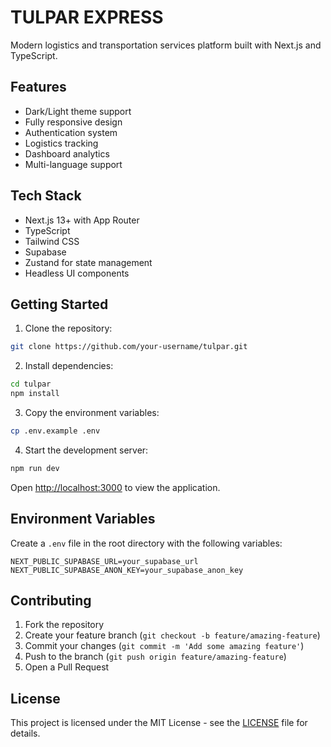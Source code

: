 # TULPAR EXPRESS

Modern logistics and transportation services platform built with Next.js and TypeScript.

## Features

- Dark/Light theme support
- Fully responsive design
- Authentication system
- Logistics tracking
- Dashboard analytics
- Multi-language support

## Tech Stack

- Next.js 13+ with App Router
- TypeScript
- Tailwind CSS
- Supabase
- Zustand for state management
- Headless UI components

## Getting Started

1. Clone the repository:
```bash
git clone https://github.com/your-username/tulpar.git
```

2. Install dependencies:
```bash
cd tulpar
npm install
```

3. Copy the environment variables:
```bash
cp .env.example .env
```

4. Start the development server:
```bash
npm run dev
```

Open [http://localhost:3000](http://localhost:3000) to view the application.

## Environment Variables

Create a `.env` file in the root directory with the following variables:

```env
NEXT_PUBLIC_SUPABASE_URL=your_supabase_url
NEXT_PUBLIC_SUPABASE_ANON_KEY=your_supabase_anon_key
```

## Contributing

1. Fork the repository
2. Create your feature branch (`git checkout -b feature/amazing-feature`)
3. Commit your changes (`git commit -m 'Add some amazing feature'`)
4. Push to the branch (`git push origin feature/amazing-feature`)
5. Open a Pull Request

## License

This project is licensed under the MIT License - see the [LICENSE](LICENSE) file for details.
